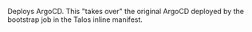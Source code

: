 Deploys ArgoCD. This "takes over" the original ArgoCD deployed by the bootstrap job in the Talos inline manifest.
